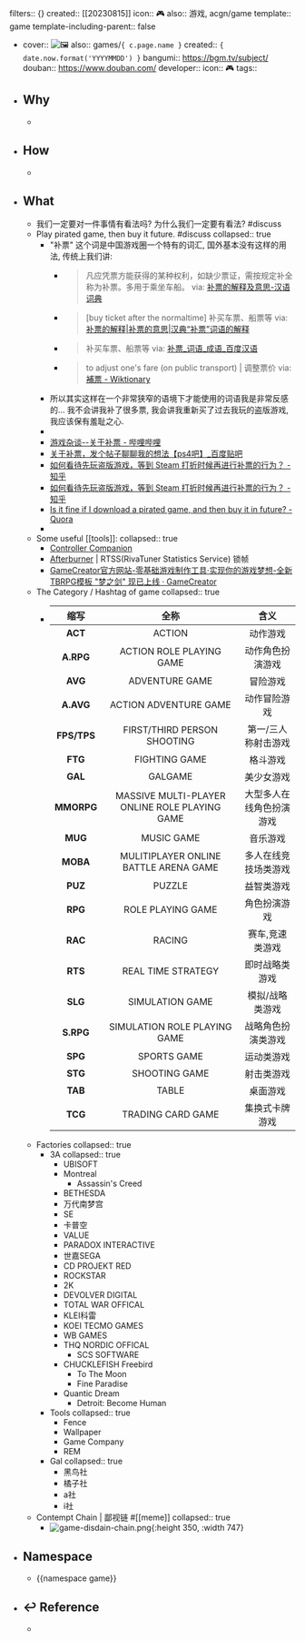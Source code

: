filters:: {}
created:: [[20230815]]
icon:: 🎮
also:: 游戏, acgn/game
template:: game
template-including-parent:: false

  - cover:: ![🖼]()
    also:: games/``{ c.page.name }``
    created:: ``{ date.now.format('YYYYMMDD') }``
    bangumi:: https://bgm.tv/subject/
    douban:: https://www.douban.com/
    developer:: 
    icon:: 🎮
    tags::
- ## Why
  -
- ## How
  -
- ## What
  - 我们一定要对一件事情有看法吗? 为什么我们一定要有看法? #discuss
  - Play pirated game, then buy it future. #discuss
    collapsed:: true
    - "补票" 这个词是中国游戏圈一个特有的词汇, 国外基本没有这样的用法, 传统上我们讲:
      - > 凡应凭票方能获得的某种权利，如缺少票证，需按规定补全称为补票。多用于乘坐车船。
        via: [补票的解释及意思-汉语词典](https://cd.hwxnet.com/view/nkgmheilccnmbkbe.html)
      - > [buy ticket after the normaltime] 补买车票、船票等
        via: [补票的解释|补票的意思|汉典“补票”词语的解释](https://www.zdic.net/hans/%E8%A1%A5%E7%A5%A8)
      - > 补买车票、船票等
        via: [补票_词语_成语_百度汉语](https://hanyu.baidu.com/zici/s?wd=%E8%A1%A5%E7%A5%A8)
      - >to adjust one's fare (on public transport) | 调整票价
        via: [補票 - Wiktionary](https://en.wiktionary.org/wiki/%E8%A3%9C%E7%A5%A8)
    - 所以其实这样在一个非常狭窄的语境下才能使用的词语我是非常反感的... 我不会讲我补了很多票, 我会讲我重新买了过去我玩的盗版游戏, 我应该保有羞耻之心.
    -
    - [游戏杂谈--关于补票 - 哔哩哔哩](https://www.bilibili.com/read/cv2992951/)
    - [关于补票，发个帖子聊聊我的想法【ps4吧】_百度贴吧](https://tieba.baidu.com/p/7972435561)
    - [如何看待先玩盗版游戏，等到 Steam 打折时候再进行补票的行为？ - 知乎](https://www.zhihu.com/question/68383289/answer/423367766)
    - [如何看待先玩盗版游戏，等到 Steam 打折时候再进行补票的行为？ - 知乎](https://www.zhihu.com/question/68383289)
    - [Is it fine if I download a pirated game, and then buy it in future? - Quora](https://www.quora.com/Is-it-fine-if-I-download-a-pirated-game-and-then-buy-it-in-future)
    -
  - Some useful [[tools]]:
    collapsed:: true
    - [Controller Companion](http://controllercompanion.com/)
    - [Afterburner](https://www.msi.com/Landing/afterburner/graphics-cards)  | RTSS(RivaTuner Statistics Service) 锁帧
    - [GameCreator官方网站-零基础游戏制作工具·实现你的游戏梦想-全新TBRPG模板 "梦之剑" 现已上线 · GameCreator](https://gamecreator.com.cn/)
  - The Category / Hashtag of game
    collapsed:: true
    - | 缩写 |全称| 含义 |
      |:---:|:---:|:---:|
      | **ACT**|ACTION| 动作游戏|
      | **A.RPG**|ACTION ROLE PLAYING GAME| 动作角色扮演游戏|
      | **AVG**|ADVENTURE GAME| 冒险游戏|
      | **A.AVG**|ACTION ADVENTURE GAME| 动作冒险游戏|
      | **FPS/TPS** |FIRST/THIRD PERSON SHOOTING| 第一/三人称射击游戏 |
      | **FTG** |FIGHTING GAME| 格斗游戏|
      | **GAL** | GALGAME |美少女游戏|
      | **MMORPG**|MASSIVE MULTI-PLAYER ONLINE ROLE PLAYING GAME| 大型多人在线角色扮演游戏|
      | **MUG**|MUSIC GAME| 音乐游戏|
      | **MOBA**|MULITIPLAYER ONLINE BATTLE ARENA GAME|多人在线竞技场类游戏|
      | **PUZ**|PUZZLE|益智类游戏|
      | **RPG**|ROLE PLAYING GAME| 角色扮演游戏|
      | **RAC** |RACING|赛车,竞速类游戏|
      | **RTS** |REAL TIME STRATEGY|即时战略类游戏|
      | **SLG** |SIMULATION GAME|模拟/战略类游戏|
      | **S.RPG**|SIMULATION ROLE PLAYING GAME |战略角色扮演类游戏|
      | **SPG**|SPORTS GAME |运动类游戏|
      | **STG**|SHOOTING GAME |射击类游戏|
      | **TAB**|TABLE |桌面游戏|
      | **TCG**|TRADING CARD GAME|集换式卡牌游戏|
  - Factories
    collapsed:: true
    - 3A
      collapsed:: true
      - UBISOFT
      - Montreal
        - Assassin's Creed
      - BETHESDA
      - 万代南梦宫
      - SE
      - 卡普空
      - VALUE
      - PARADOX INTERACTIVE
      - 世嘉SEGA
      - CD PROJEKT RED
      - ROCKSTAR
      - 2K
      - DEVOLVER DIGITAL
      - TOTAL WAR OFFICAL
      - KLEI科雷
      - KOEI TECMO GAMES
      - WB GAMES
      - THQ NORDIC OFFICAL
        - SCS SOFTWARE
      - CHUCKLEFISH
        Freebird
        - To The Moon
        - Fine Paradise
      - Quantic Dream
        - Detroit: Become Human
    - Tools
      collapsed:: true
      - Fence
      - Wallpaper
      - Game Company
      - REM
    - Gal
      collapsed:: true
      - 黑鸟社
      - 橘子社
      - a社
      - i社
  - Contempt Chain | 鄙视链 #[[meme]]
    collapsed:: true
    - ![game-disdain-chain.png](../assets/game-disdain-chain_1647196230580_0.png){:height 350, :width 747}
- ## Namespace
  - {{namespace game}}
- ## ↩ Reference
  -